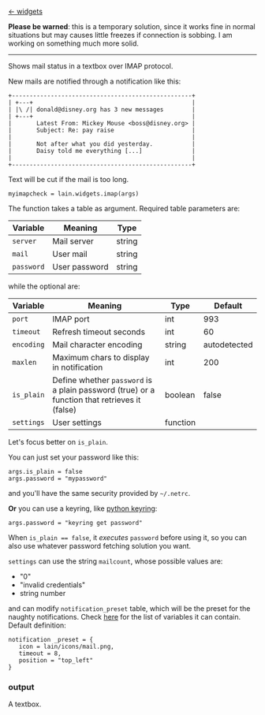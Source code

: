 [<- widgets](https://github.com/copycat-killer/lain/wiki/Widgets)

**Please be warned**: this is a temporary solution, since it works fine in normal situations but may causes little freezes if connection is sobbing. I am working on something much more solid.

---

Shows mail status in a textbox over IMAP protocol.

New mails are notified through a notification like this:

	+---------------------------------------------------+
	| +---+                                             |
	| |\ /| donald@disney.org has 3 new messages        |
	| +---+                                             |
	|       Latest From: Mickey Mouse <boss@disney.org> |
    |       Subject: Re: pay raise                      |
    |                                                   |
    |       Not after what you did yesterday.           |
    |       Daisy told me everything [...]              |
	|                                                   |
	+---------------------------------------------------+

Text will be cut if the mail is too long.

	myimapcheck = lain.widgets.imap(args)

The function takes a table as argument. Required table parameters are:

Variable | Meaning | Type
--- | --- | ---
`server` | Mail server | string
`mail` | User mail | string
`password` | User password | string

while the optional are:

Variable | Meaning | Type | Default
--- | --- | --- | ---
`port` | IMAP port | int | 993
`timeout` | Refresh timeout seconds | int | 60
`encoding` | Mail character encoding | string | autodetected
`maxlen` | Maximum chars to display in notification | int | 200
`is_plain` | Define whether `password` is a plain password (true) or a function that retrieves it (false) | boolean | false
`settings` | User settings | function

Let's focus better on `is_plain`.

You can just set your password like this:

    args.is_plain = false
    args.password = "mypassword"

and you'll have the same security provided by `~/.netrc`.

**Or** you can use a keyring, like [python keyring](https://pypi.python.org/pypi/keyring):

    args.password = "keyring get password"

When `is_plain == false`, it *executes* `password` before using it, so you can also use whatever password fetching solution you want.

`settings` can use the string `mailcount`, whose possible values are:

- "0"
- "invalid credentials"
- string number

and can modify `notification_preset` table, which will be the preset for the naughty notifications. Check [here](http://awesome.naquadah.org/doc/api/modules/naughty.html#notify) for the list of variables it can contain. Default definition:

    notification _preset = {
       icon = lain/icons/mail.png,
       timeout = 8,
       position = "top_left"
    }

### output 

A textbox.